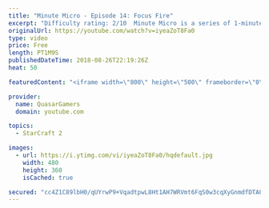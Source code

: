 ```yaml
---
title: "Minute Micro - Episode 14: Focus Fire"
excerpt: "Difficulty rating: 2/10  Minute Micro is a series of 1-minute videos explaining how to perform common micro techniques. This episode is on focus fire.  twitch.tv/Quasarprintf"
originalUrl: https://youtube.com/watch?v=iyeaZoT8Fa0
type: video
price: Free
length: PT1M9S
publishedDateTime: 2018-08-26T22:19:26Z
heat: 50

featuredContent: "<iframe width=\"800\" height=\"500\" frameborder=\"0\" src=\"https://www.youtube.com/embed/iyeaZoT8Fa0\" allow=\"accelerometer; autoplay; encrypted-media; gyroscope; picture-in-picture\" allowfullscreen></iframe>"

provider:
  name: QuasarGamers
  domain: youtube.com

topics:
  - StarCraft 2

images:
  - url: https://i.ytimg.com/vi/iyeaZoT8Fa0/hqdefault.jpg
    width: 480
    height: 360
    isCached: true

secured: "cc4Z1C89lbH0/qUYrwP9+VqadtpwL8Ht1AH7WRVmt6FqS0w3cqXyGnmdfDTAOBWBetMjIUNbCBNNRPpWjBL518Fc45C91sGUHuE6Oo8yrThFxJ5H9p5X5IYRjI/WAJYWhNYn8v2tsE/MybLJY9TxRAS8UmCZ2Rxy2y+T0/t9lNFv7NPPJXZ62SmLKG3uho6mTgod/HmZ60LhpTRIDUGGGXM2zQBMDlGVybcxFKeOfn6ClP04e5EwlJVYy6/c8Cdr3oBEh/wYYJNNKxWCMhncoTeOOTxhzAV0BoOx+o+EDGksHW/o/RlO/pEAtEUMl2dV3shAM1Rf4XnR+fwrK5UEqjCiEsJkYtsUwBr9QUJuG6lIY6HQ2DstCkgV5SodFaK3ITnU6HeugaoS0y6gNeHXMctYRnbOLujwtE/9pTVTR6U=;ABlRtDjMu5zZF/r02+fTvg=="
---
```


